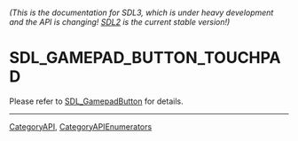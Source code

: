 ###### (This is the documentation for SDL3, which is under heavy development and the API is changing! [SDL2](https://wiki.libsdl.org/SDL2/) is the current stable version!)
# SDL_GAMEPAD_BUTTON_TOUCHPAD

Please refer to [SDL_GamepadButton](SDL_GamepadButton) for details.

----
[CategoryAPI](CategoryAPI), [CategoryAPIEnumerators](CategoryAPIEnumerators)


